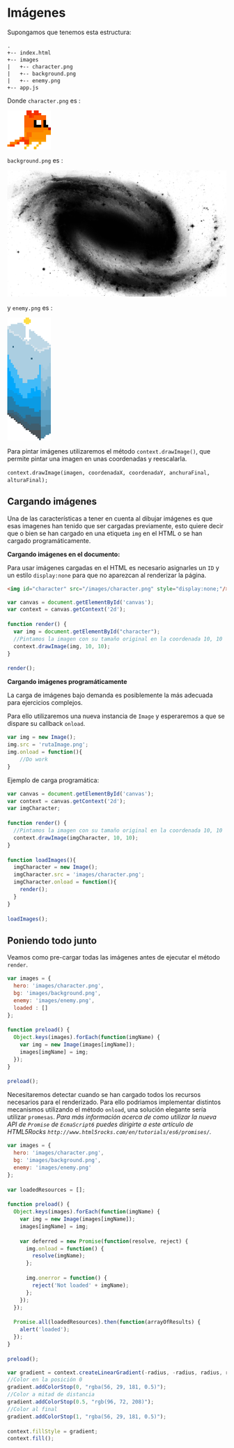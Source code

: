 # Imágenes

Supongamos que tenemos esta estructura:

```
.
+-- index.html
+-- images
|   +-- character.png
|   +-- background.png
|   +-- enemy.png
+-- app.js
```

Donde `character.png` es : 

![](https://github.com/rafinskipg/introductioncanvas/raw/master/img/teory/chapter_1/images/character.png)

`background.png` es : 

![](https://github.com/rafinskipg/introductioncanvas/raw/master/img/teory/chapter_1/images/background.png)

y `enemy.png` es :

![](https://github.com/rafinskipg/introductioncanvas/raw/master/img/teory/chapter_1/images/enemy.png)

Para pintar imágenes utilizaremos el método `context.drawImage()`, que permite pintar una imagen en unas coordenadas y reescalarla.

`context.drawImage(imagen, coordenadaX, coordenadaY, anchuraFinal, alturaFinal);`

## Cargando imágenes

Una de las características a tener en cuenta al dibujar imágenes es que esas imagenes han tenido que ser cargadas previamente, esto quiere decir que o bien se han cargado en una etiqueta `img` en el HTML o se han cargado programáticamente.

**Cargando imágenes en el documento:**

Para usar imágenes cargadas en el HTML es necesario asignarles un `ID` y un estilo `display:none` para que no aparezcan al renderizar la página.

```html
<img id="character" src="/images/character.png" style="display:none;"/>
```


```javascript
var canvas = document.getElementById('canvas');
var context = canvas.getContext('2d');

function render() {
  var img = document.getElementById("character");
  //Pintamos la imagen con su tamaño original en la coordenada 10, 10
  context.drawImage(img, 10, 10);
}

render();
```


**Cargando imágenes programáticamente**

La carga de imágenes bajo demanda es posiblemente la más adecuada para ejercicios complejos.

Para ello utilizaremos una nueva instancia de `Image` y esperaremos a que se dispare su callback `onload`.

```javascript
var img = new Image();
img.src = 'rutaImage.png';
img.onload = function(){
    //Do work
}
```

Ejemplo de carga programática:

```javascript
var canvas = document.getElementById('canvas');
var context = canvas.getContext('2d');
var imgCharacter;

function render() {
  //Pintamos la imagen con su tamaño original en la coordenada 10, 10
  context.drawImage(imgCharacter, 10, 10);
}

function loadImages(){
  imgCharacter = new Image();
  imgCharacter.src = 'images/character.png';
  imgCharacter.onload = function(){
    render();
  }
}

loadImages();
```

## Poniendo todo junto

Veamos como pre-cargar todas las imágenes antes de ejecutar el método `render`. 
```javascript
var images = {
  hero: 'images/character.png',
  bg: 'images/background.png',
  enemy: 'images/enemy.png',
  loaded : []
};

function preload() {
  Object.keys(images).forEach(function(imgName) {
    var img = new Image(images[imgName]);
    images[imgName] = img;
  });
}

preload();
```

Necesitaremos detectar cuando se han cargado todos los recursos necesarios para el renderizado. Para ello podriamos implementar distintos mecanismos utilizando el método `onload`, una solución elegante sería utilizar `promesas`. 
_Para más información acerca de como utilizar la nueva API de `Promise` de `EcmaScript6` puedes dirigirte a este artículo de HTML5Rocks `http://www.html5rocks.com/en/tutorials/es6/promises/`._

```javascript
var images = {
  hero: 'images/character.png',
  bg: 'images/background.png',
  enemy: 'images/enemy.png'
};

var loadedResources = [];

function preload() {
  Object.keys(images).forEach(function(imgName) {
    var img = new Image(images[imgName]);
    images[imgName] = img;

    var deferred = new Promise(function(resolve, reject) {
      img.onload = function() {
        resolve(imgName);
      };

      img.onerror = function() {
        reject('Not loaded' + imgName);
      };
    });
  });

  Promise.all(loadedResources).then(function(arrayOfResults) {
    alert('loaded');
  });
}

preload();
```

```javascript
var gradient = context.createLinearGradient(-radius, -radius, radius, radius );
//Color en la posición 0
gradient.addColorStop(0, "rgba(56, 29, 181, 0.5)");
//Color a mitad de distancia
gradient.addColorStop(0.5, "rgb(96, 72, 208)");
//Color al final
gradient.addColorStop(1, "rgba(56, 29, 181, 0.5)");

context.fillStyle = gradient;
context.fill();
```
